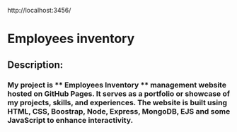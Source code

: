 http://localhost:3456/
# Employees inventory
## Description: 
### My project is ** Employees Inventory ** management website hosted on GitHub Pages. It serves as a portfolio or showcase of my projects, skills, and experiences. The website is built using HTML, CSS, Boostrap, Node, Express, MongoDB, EJS and some JavaScript to enhance interactivity.
